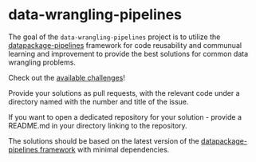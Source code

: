 # data-wrangling-pipelines

The goal of the `data-wrangling-pipelines` project is to utilize the [datapackage-pipelines](https://github.com/frictionlessdata/datapackage-pipelines) framework for code reusability and communual learning and improvement to provide the best solutions for common data wrangling problems.

Check out the [available challenges](https://github.com/OriHoch/data-wrangling-pipelines/issues)!

Provide your solutions as pull requests, with the relevant code under a directory named with the number and title of the issue.

If you want to open a dedicated repository for your solution - provide a README.md in your directory linking to the repository.

The solutions should be based on the latest version of the [datapackage-pipelines framework](https://github.com/frictionlessdata/datapackage-pipelines) with minimal dependencies. 

